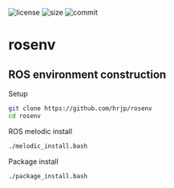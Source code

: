 ![license](https://img.shields.io/github/license/hrjp/rosenv)
![size](https://img.shields.io/github/repo-size/hrjp/rosenv)
![commit](https://img.shields.io/github/last-commit/hrjp/rosenv/main)

# rosenv
ROS environment construction 
---
Setup
```bash
git clone https://github.com/hrjp/rosenv
cd rosenv
```
ROS melodic install
```bash
./melodic_install.bash
```
Package install
```bash
./package_install.bash
```

